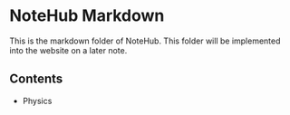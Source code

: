 # NoteHub Markdown
This is the markdown folder of NoteHub.
This folder will be implemented into the website on a later note.

## Contents
- Physics
<!--stackedit_data:
eyJoaXN0b3J5IjpbLTExNzMxOTM1OTJdfQ==
-->
